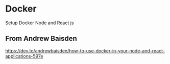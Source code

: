 # Docker
Setup Docker Node and React js
 ## From  Andrew Baisden
 https://dev.to/andrewbaisden/how-to-use-docker-in-your-node-and-react-applications-597e
